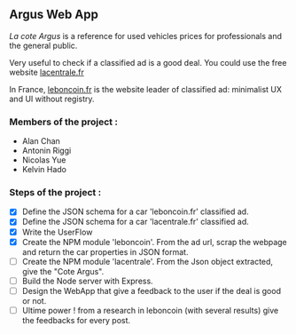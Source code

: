 ## Argus Web App

*La cote Argus* is a reference for used vehicles prices for professionals and the general public.

Very useful to check if a classified ad is a good deal. You could use the free website [lacentrale.fr](http://www.lacentrale.fr/lacote_origine.php)

In France, [leboncoin.fr](http://www.leboncoin.fr/) is the website leader of classified ad: minimalist UX and UI without registry.

### Members of the project :
- Alan Chan
- Antonin Riggi
- Nicolas Yue
- Kelvin Hado

### Steps of the project :

- [X] Define the JSON schema for a car 'leboncoin.fr' classified ad.
- [X] Define the JSON schema for a car 'lacentrale.fr' classified ad.
- [X] Write the UserFlow
- [X] Create the NPM module 'leboncoin'.
    From the ad url, scrap the webpage and return the car properties in JSON format.
- [ ] Create the NPM module 'lacentrale'.
    From the Json object extracted, give the "Cote Argus".
- [ ] Build the Node server with Express.
- [ ] Design the WebApp that give a feedback to the user if the deal is good or not.
- [ ] Ultime power ! from a research in leboncoin (with several results) give the feedbacks for every post.
